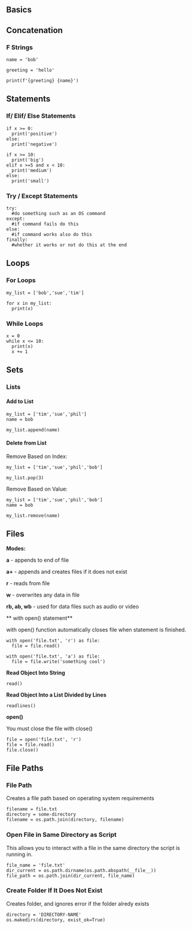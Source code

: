 ## Basics

## Concatenation

### F Strings

```
name = 'bob'

greeting = 'hello'

print(f'{greeting} {name}')
```

## Statements

### If/ Elif/ Else Statements

```
if x >= 0:
  print('positive')
else:
  print('negative')
```

```
if x >= 10:
  print('big')
elif x >=5 and x < 10:
  print('medium')
else:
  print('small')
```

### Try / Except Statements

```
try:
  #do something such as an OS command
except:
  #if command fails do this
else:
  #if command works also do this
finally:
  #whether it works or not do this at the end
```

## Loops

### For Loops

```
my_list = ['bob','sue','tim']

for x in my_list:
  print(x)
```

### While Loops

```
x = 0
while x <= 10:
  print(x)
  x += 1
```

## Sets

### Lists
#### Add to List
```
my_list = ['tim','sue','phil']
name = bob

my_list.append(name)

```

#### Delete from List


Remove Based on Index:
```
my_list = ['tim','sue','phil','bob']

my_list.pop(3)

```

Remove Based on Value:
```
my_list = ['tim','sue','phil','bob']
name = bob

my_list.remove(name)
```
## Files

**Modes:**

  **a** - appends to end of file
  
  **a+** - appends and creates files if it does not exist
  
  **r** - reads from file
  
  **w** - overwrites any data in file
  
  **rb, ab, wb** - used for data files such as audio or video

** with open() statement**

with open() function automatically closes file when statement is finished.
```
with open('file.txt', 'r') as file:
  file = file.read()

with open('file.txt', 'a') as file:
  file = file.write('something cool')
```

**Read Object Into String**
```
read() 
```

**Read Object Into a List Divided by Lines**
```
readlines()
```

**open()**

You must close the file with close()
```
file = open('file.txt', 'r')
file = file.read()
file.close()
```

## File Paths

### File Path
Creates a file path based on operating system requirements

```
filename = file.txt
directory = some-directory
filename = os.path.join(directory, filename)
```

### Open File in Same Directory as Script
This allows you to interact with a file in the same directory the script is running in.

```
file_name = 'file.txt'
dir_current = os.path.dirname(os.path.abspath(__file__))
file_path = os.path.join(dir_current, file_name)
```

### Create Folder If It Does Not Exist
Creates folder, and ignores error if the folder alredy exists

```
directory = 'DIRECTORY-NAME'
os.makedirs(directory, exist_ok=True)
```
